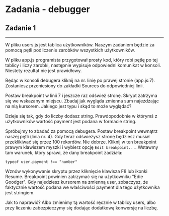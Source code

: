 # Zadania - debugger


## Zadanie 1
--------------------------
W pliku users.js jest tablica użytkowników. Naszym zadaniem będzie za pomocą pętli podliczenie zarobków wszystkich użytkowników.

W pliku app.js programista przygotował prosty kod, który robi pętlę po tej tablicy i liczy zarobki, następnie wypisuje odpowiedni komunikat w konsoli. Niestety rezultat nie jest prawidłowy.

Będąc w konsoli debugera kliknij na nr. linię po prawej stronie (app.js:7).
Zostaniesz przeniesiony do zakładki Sources do odpowiedniej linii.

Postaw breakpoint w linii 7 i jeszcze raz odśwież stronę. Skrypt zatrzyma się we wskazanym miejscu. Zbadaj jak wygląda zmienna sum najeżdżając na nią kursorem. Jakiego jest typu i skąd to może wyglądać?

Dzieje się tak, gdy do liczby dodasz string. Prawdopodobnie w którymś z użytkowników wartość payment jest podana w formacie string.

Spróbujmy to zbadać za pomocą debugera.
Postaw breakpoint wewnątrz naszej pętli (linia nr. 4). Gdy teraz odświeżysz stronę będziesz musiał przeklikiwać się przez 100 rekordów. Nie dobrze.
Kliknij w ten breakpoint prawym klawiszem myszki i wybierz opcję `Edit breakpoint...`.
Wstawmy tam warunek, który sprawi, że dany breakpoint zadziała:

```
typeof user.payment !== "number"
```

Wznów wykonywanie skryptu przez kliknięcie klawisza F8 lub ikonki Resume.
Breakpoint powinien zatrzymać się na użytkowniku "Edie Goodger". Gdy najedziesz kursorem na zmienną user, zobaczysz, że faktycznie wartość podana we właściwości payment dla tego użytkownika jest stringiem.

Jak to naprawić? Albo zmienimy tą wartość ręcznie w tablicy users, albo przy liczeniu zabezpieczymy się dodając dodatkową konwersję na liczbę.



